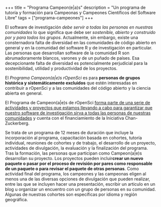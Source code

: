 \+++
title = "Programa Campeon(e|a)s"
description = "Un programa de tutoría y formación para Campeonas y Campeones Científicos del Software Libre"
 tags = ["programa-campeones"]
\+++

El software de investigación *debe servir a todas las personas en nuestras comunidades* lo que significa que debe ser *sostenible, abierto y construido por y para todos los grupos*.
Actualmente, sin embargo, existe una consternadora falta de diversidad en las comunidades de código abierto en general y en la comunidad del software R y de investigación en particular.
Las personas que  desarrollan software de la comunidad R son abrumadoramente blancos, varones y de un puñado de países.
Esa decepcionante falta de diversidad es potencialmente perjudicial para la sostenibilidad, utilidad y productividad de los proyectos.

El *Programa Campeon(a|e)s rOpenSci* es para **personas de grupos histórica y sistemáticamente excluidos** que estén interesadas en contribuir a rOpenSci y a las comunidades del código abierto y la ciencia abierta en general.

El Programa de Campeon(a|e)s de rOpenSci [forma parte de una serie de actividades y proyectos que estamos llevando a cabo para garantizar que nuestro software de investigación sirva a todas las personas de nuestras comunidades](/blog/2021/12/20/inclusive-leadership-program/) y cuenta con el financiamiento de la Iniciativa Chan-Zuckerberg.

Se trata de un programa de 12 meses de duración que incluye la incorporación al programa, capacitación basada en cohortes, tutoría individual, reuniones de cohortes y de trabajo, el desarrollo de un proyecto, actividades de divulgación, la evaluación y la finalización del programa.
Tras la formación, las personas que participan como Campeon(a|e)s desarrollan su proyecto.
Los proyectos pueden incluir**crear un nuevo paquete o pasar por el proceso de revisión por pares como responsable de un paquete o para revisar el paquete de otras personas**.
Como actividad final del programa, los campeones y las campeonas eligen al menos una de las diversas opciones de divulgación que pueden realizar, entre las que se incluyen hacer una presentación, escribir un articulo en un blog u organizar un encuentro con un grupo de personas en su comunidad.
Algunas de nuestras cohortes son específicas por idioma y región geográfica.


